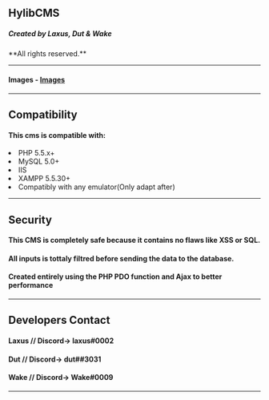 <h2><b>HylibCMS</b></h2>
<h5>Created by Laxus, Dut & Wake</h5>
**All rights reserved.**
<hr>
<h4>Images - <a href="https://imgur.com/a/Un2XEnf" target="_blank">Images</a></h4>
<hr>
<h2>Compatibility</h2>
<h4>This cms is compatible with:</h4>
<li>PHP 5.5.x+</li>
<li>MySQL 5.0+</li>
<li>IIS</li>
<li>XAMPP 5.5.30+</li>
<li>Compatibly with any emulator(Only adapt after)</li>
<hr>
<h2>Security</h2>
<h4>This CMS is completely safe because it contains no flaws like XSS or SQL.</h4>
<h4>All inputs is tottaly filtred before sending the data to the database.</h4>
<h4>Created entirely using the PHP PDO function and Ajax to better performance</h4>
<hr>
<h2>Developers Contact</h2>
<h4>Laxus // Discord-> laxus#0002
</h4>
<h4>Dut // Discord-> dut##3031</h4>
<h4>Wake // Discord-> Wake#0009</h4>
<hr>
